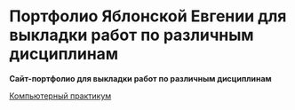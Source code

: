 # Портфолио Яблонской Евгении для выкладки работ по различным дисциплинам
**Сайт-портфолио для выкладки работ по различным дисциплинам**

[Компьютерный практикум](./computer-practicum)
